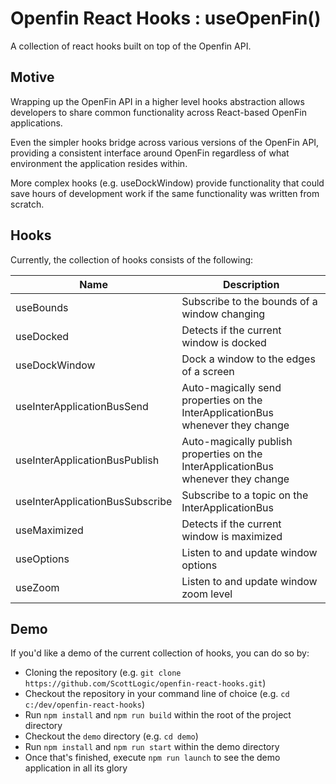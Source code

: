 # Openfin React Hooks : useOpenFin()

A collection of react hooks built on top of the Openfin API.

## Motive

Wrapping up the OpenFin API in a higher level hooks abstraction allows developers to share common functionality across React-based OpenFin applications.

Even the simpler hooks bridge across various versions of the OpenFin API, providing a consistent interface around OpenFin regardless of what environment the application resides within.

More complex hooks (e.g. useDockWindow) provide functionality that could save hours of development work if the same functionality was written from scratch.

## Hooks

Currently, the collection of hooks consists of the following:

| Name  | Description |
| ------------- | ------------- |
| useBounds  | Subscribe to the bounds of a window changing  |
| useDocked  | Detects if the current window is docked |
| useDockWindow  | Dock a window to the edges of a screen  |
| useInterApplicationBusSend  | Auto-magically send properties on the InterApplicationBus whenever they change |
| useInterApplicationBusPublish  | Auto-magically publish properties on the InterApplicationBus whenever they change |
| useInterApplicationBusSubscribe | Subscribe to a topic on the InterApplicationBus |
| useMaximized  | Detects if the current window is maximized |
| useOptions | Listen to and update window options |
| useZoom | Listen to and update window zoom level |

## Demo

If you'd like a demo of the current collection of hooks, you can do so by:

* Cloning the repository (e.g. `git clone https://github.com/ScottLogic/openfin-react-hooks.git`)
* Checkout the repository in your command line of choice (e.g. `cd c:/dev/openfin-react-hooks`)
* Run `npm install` and `npm run build` within the root of the project directory
* Checkout the `demo` directory (e.g. `cd demo`)
* Run `npm install` and `npm run start` within the demo directory
* Once that's finished, execute `npm run launch` to see the demo application in all its glory
